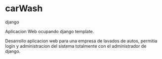 # carWash
django

Aplicacion Web ocupando django template.

Desarrollo aplicacion web para una empresa de lavados de autos,
permitia login y administracion del sistema totalmente con el administrador de django. 
